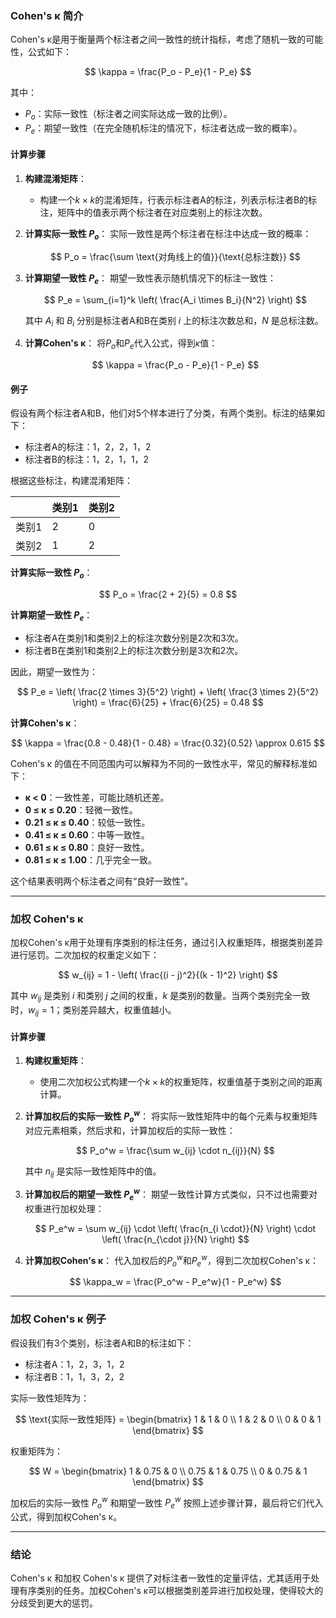 
### **Cohen's κ 简介**

Cohen's κ是用于衡量两个标注者之间一致性的统计指标，考虑了随机一致的可能性，公式如下：

$$
\kappa = \frac{P_o - P_e}{1 - P_e}
$$

其中：
- $P_o$：实际一致性（标注者之间实际达成一致的比例）。
- $P_e$：期望一致性（在完全随机标注的情况下，标注者达成一致的概率）。

#### **计算步骤**

1. **构建混淆矩阵**：
   - 构建一个$k \times k$的混淆矩阵，行表示标注者A的标注，列表示标注者B的标注，矩阵中的值表示两个标注者在对应类别上的标注次数。

2. **计算实际一致性 $P_o$**：
   实际一致性是两个标注者在标注中达成一致的概率：

   $$
   P_o = \frac{\sum \text{对角线上的值}}{\text{总标注数}}
   $$

3. **计算期望一致性 $P_e$**：
   期望一致性表示随机情况下的标注一致性：

   $$
   P_e = \sum_{i=1}^k \left( \frac{A_i \times B_i}{N^2} \right)
   $$

   其中 $A_i$ 和 $B_i$ 分别是标注者A和B在类别 $i$ 上的标注次数总和，$N$ 是总标注数。

4. **计算Cohen's κ**：
   将$P_o$和$P_e$代入公式，得到$\kappa$值：

   $$
   \kappa = \frac{P_o - P_e}{1 - P_e}
   $$

#### **例子**

假设有两个标注者A和B，他们对5个样本进行了分类，有两个类别。标注的结果如下：

- 标注者A的标注：1，2，2，1，2
- 标注者B的标注：1，2，1，1，2

根据这些标注，构建混淆矩阵：

|     | 类别1 | 类别2 |
| --- | --- | --- |
| 类别1 | 2   | 0   |
| 类别2 | 1   | 2   |

**计算实际一致性 $P_o$**：

$$
P_o = \frac{2 + 2}{5} = 0.8
$$

**计算期望一致性 $P_e$**：

- 标注者A在类别1和类别2上的标注次数分别是2次和3次。
- 标注者B在类别1和类别2上的标注次数分别是3次和2次。

因此，期望一致性为：

$$
P_e = \left( \frac{2 \times 3}{5^2} \right) + \left( \frac{3 \times 2}{5^2} \right) = \frac{6}{25} + \frac{6}{25} = 0.48
$$

**计算Cohen's κ**：

$$
\kappa = \frac{0.8 - 0.48}{1 - 0.48} = \frac{0.32}{0.52} \approx 0.615
$$

Cohen's κ 的值在不同范围内可以解释为不同的一致性水平，常见的解释标准如下：

- **κ < 0**：一致性差，可能比随机还差。
- **0 ≤ κ ≤ 0.20**：轻微一致性。
- **0.21 ≤ κ ≤ 0.40**：较低一致性。
- **0.41 ≤ κ ≤ 0.60**：中等一致性。
- **0.61 ≤ κ ≤ 0.80**：良好一致性。
- **0.81 ≤ κ ≤ 1.00**：几乎完全一致。

这个结果表明两个标注者之间有“良好一致性”。

---

### **加权 Cohen's κ**

加权Cohen's κ用于处理有序类别的标注任务，通过引入权重矩阵，根据类别差异进行惩罚。二次加权的权重定义如下：

$$
w_{ij} = 1 - \left( \frac{(i - j)^2}{(k - 1)^2} \right)
$$

其中 $w_{ij}$ 是类别 $i$ 和类别 $j$ 之间的权重，$k$ 是类别的数量。当两个类别完全一致时，$w_{ij} = 1$；类别差异越大，权重值越小。

#### **计算步骤**

1. **构建权重矩阵**：
   - 使用二次加权公式构建一个$k \times k$的权重矩阵，权重值基于类别之间的距离计算。

2. **计算加权后的实际一致性 $P_o^w$**：
   将实际一致性矩阵中的每个元素与权重矩阵对应元素相乘，然后求和，计算加权后的实际一致性：

   $$
   P_o^w = \frac{\sum w_{ij} \cdot n_{ij}}{N}
   $$

   其中 $n_{ij}$ 是实际一致性矩阵中的值。

3. **计算加权后的期望一致性 $P_e^w$**：
   期望一致性计算方式类似，只不过也需要对权重进行加权处理：

   $$
   P_e^w = \sum w_{ij} \cdot \left( \frac{n_{i \cdot}}{N} \right) \cdot \left( \frac{n_{\cdot j}}{N} \right)
   $$

4. **计算加权Cohen's κ**：
   代入加权后的$P_o^w$和$P_e^w$，得到二次加权Cohen's κ：

   $$
   \kappa_w = \frac{P_o^w - P_e^w}{1 - P_e^w}
   $$

---

### **加权 Cohen's κ 例子**

假设我们有3个类别，标注者A和B的标注如下：

- 标注者A：1，2，3，1，2
- 标注者B：1，1，3，2，2

实际一致性矩阵为：

$$
\text{实际一致性矩阵} = \begin{bmatrix}
1 & 1 & 0 \\
1 & 2 & 0 \\
0 & 0 & 1
\end{bmatrix}
$$

权重矩阵为：

$$
W = \begin{bmatrix}
1 & 0.75 & 0 \\
0.75 & 1 & 0.75 \\
0 & 0.75 & 1
\end{bmatrix}
$$

加权后的实际一致性 $P_o^w$ 和期望一致性 $P_e^w$ 按照上述步骤计算，最后将它们代入公式，得到加权Cohen's κ。

---

### **结论**

Cohen's κ 和加权 Cohen's κ 提供了对标注者一致性的定量评估，尤其适用于处理有序类别的任务。加权Cohen's κ可以根据类别差异进行加权处理，使得较大的分歧受到更大的惩罚。